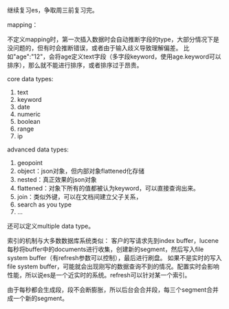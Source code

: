 继续复习es，争取周三前复习完。

mapping：

不定义mapping时，第一次插入数据时会自动推断字段的type，大部分情况下是没问题的，但有时会推断错误，或者由于输入歧义导致理解偏差。
比如"age":"12"，会将age定义text字段（多字段keyword，使用age.keyword可以排序），那么就不能进行排序，或者排序过于昂贵。

core data types:
1. text
2. keyword
3. date
4. numeric
5. boolean
6. range
7. ip

advanced data types:
1. geopoint
2. object：json对象，但内部对象flattened化存储
3. nested：真正效果的json对象
4. flattened：对象下所有的值都被认为keyword，可以直接查询出来。
5. join：类似外键，可以在文档间建立父子关系，
6. search as you type
7. ...


还可以定义multiple data type。

索引的机制与大多数数据库系统类似：
客户的写请求先到index buffer，lucene每秒将buffer中的documents进行收集，创建新的segment，然后写入file system buffer（有refresh参数可以控制），最后进行刷盘。
如果不是实时的写入file system buffer，可能就会出现刚写的数据查询不到的情况。配置实时会影响性能，所以说es是一个近实时的系统。refresh可以针对某一个索引。

由于每秒都会生成段，段不会断膨胀，所以后台会合并段，每三个segment合并成一个新的segment。
